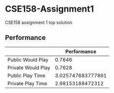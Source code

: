 # CSE158-Assignment1

CSE158 assignment 1 top solution

## Performance

|                    | Performance       |
|--------------------|-------------------|
| Public Would Play  | 0.7646            |
| Private Would Play | 0.7628            |
| Public Play Time   | 3.025747683777861 |
| Private Play Time  | 2.98153188472312  |
